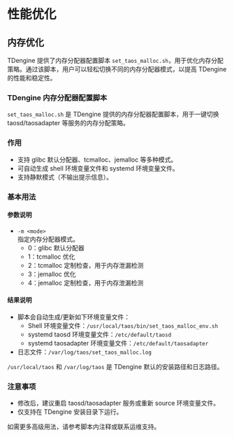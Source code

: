 # 性能优化

## 内存优化

TDengine 提供了内存分配器配置脚本 `set_taos_malloc.sh`，用于优化内存分配策略。通过该脚本，用户可以轻松切换不同的内存分配器模式，以提高 TDengine 的性能和稳定性。

### TDengine 内存分配器配置脚本

`set_taos_malloc.sh` 是 TDengine 提供的内存分配器配置脚本，用于一键切换 taosd/taosadapter 等服务的内存分配策略。

### 作用

- 支持 glibc 默认分配器、tcmalloc、jemalloc 等多种模式。
- 可自动生成 shell 环境变量文件和 systemd 环境变量文件。
- 支持静默模式（不输出提示信息）。

### 基本用法

####  参数说明

- `-m <mode>`  
  指定内存分配器模式。  
  - 0：glibc 默认分配器  
  - 1：tcmalloc 优化  
  - 2：tcmalloc 定制检查，用于内存泄漏检测
  - 3：jemalloc 优化  
  - 4：jemalloc 定制检查，用于内存泄漏检测

#### 结果说明

- 脚本会自动生成/更新如下环境变量文件：
  - Shell 环境变量文件：`/usr/local/taos/bin/set_taos_malloc_env.sh`
  - systemd taosd 环境变量文件：`/etc/default/taosd`
  - systemd taosadapter 环境变量文件：`/etc/default/taosadapter`
- 日志文件：`/var/log/taos/set_taos_malloc.log`

`/usr/local/taos` 和 `/var/log/taos` 是 TDengine 默认的安装路径和日志路径。

### 注意事项

- 修改后，建议重启 taosd/taosadapter 服务或重新 source 环境变量文件。
- 仅支持在 TDengine 安装目录下运行。

如需更多高级用法，请参考脚本内注释或联系运维支持。